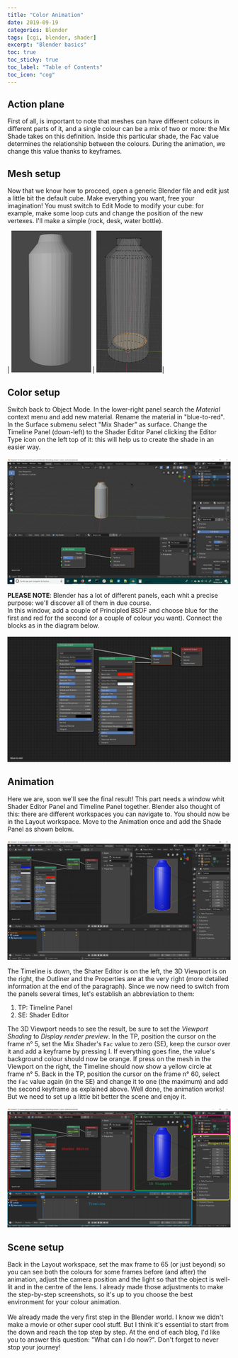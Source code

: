 ```yaml
---
title: "Color Animation"
date: 2019-09-19
categories: Blender
tags: [cgi, blender, shader]
excerpt: "Blender basics"
toc: true
toc_sticky: true
toc_label: "Table of Contents"
toc_icon: "cog"
---
```



## Action plane
First of all, is important to note that meshes can have different colours in different parts of it, and a single colour can be a mix of two or more: the Mix Shade takes on this definition. Inside this particular shade, the Fac value determines the relationship between the colours. During the animation, we change this value thanks to keyframes.

## Mesh setup
Now that we know how to proceed, open a generic Blender file and edit just a little bit the default cube. Make everything you want, free your imagination! You must switch to Edit Mode to modify your cube: for example, make some loop cuts and change the position of the new vertexes.
I'll make a simple (rock, desk, water bottle).

| ![mesh](/assets/images/posts/cgi/blender/ca_001.png) | ![mesh edit mode](/assets/images/posts/cgi/blender/ca_002.png)|


## Color setup
Switch back to Object Mode. In the lower-right panel search the *Material* context menu and add new material. Rename the material in "blue-to-red". In the Surface submenu select "Mix Shader" as surface. Change the Timeline Panel (down-left) to the Shader Editor Panel clicking the Editor Type icon on the left top of it: this will help us to create the shade in an easier way.<br><br>
![mesh color](/assets/images/posts/cgi/blender/ca_003.png)

**PLEASE NOTE**: Blender has a lot of different panels, each whit a precise purpose: we'll discover all of them in due course.<br>
In this window, add a couple of Principled BSDF and choose blue for the first and red for the second (or a couple of colour you want). Connect the blocks as in the diagram below.<br><br>
![mesh color 2](/assets/images/posts/cgi/blender/ca_004.png)

## Animation
Here we are, soon we'll see the final result! This part needs a window whit Shader Editor Panel and Timeline Panel together. Blender also thought of this: there are different workspaces you can navigate to. You should now be in the Layout workspace. Move to the Animation once and add the Shade Panel as shown below.<br><br>
![animating 1](/assets/images/posts/cgi/blender/ca_005.png)


The Timeline is down, the Shater Editor is on the left, the 3D Viewport is on the right, the Outliner and the Properties are at the very right (more detailed information at the end of the paragraph).
Since we now need to switch from the panels several times, let's establish an abbreviation to them:
1. TP: Timeline Panel
2. SE: Shader Editor

The 3D Viewport needs to see the result, be sure to set the *Viewport Shading* to *Display render preview*. In the TP, position the cursor on the frame n° 5, set the Mix Shader's `Fac` value to zero (SE), keep the cursor over it and add a keyframe by pressing I. If everything goes fine, the value's background colour should now be orange. If press on the mesh in the Viewport on the right, the Timeline should now show a yellow circle at frame n° 5. Back in the TP, position the cursor on the frame n° 60, select the `Fac` value again (in the SE) and change it to one (the maximum) and add the second keyframe as explained above. Well done, the animation works! But we need to set up a little bit better the scene and enjoy it.<br><br>
![animating 2](/assets/images/posts/cgi/blender/ca_006.png)

## Scene setup
Back in the Layout workspace, set the max frame to 65 (or just beyond) so you can see both the colours for some frames before (and after) the animation, adjust the camera position and the light so that the object is well-lit and in the centre of the lens.
I already made those adjustments to make the step-by-step screenshots, so it's up to you choose the best environment for your colour animation.
<br><br>
We already made the very first step in the Blender world. I know we didn't make a movie or other super cool stuff. But I think it's essential to start from the down and reach the top step by step.
At the end of each blog, I'd like you to answer this question: "What can I do now?". Don't forget to never stop your journey!
